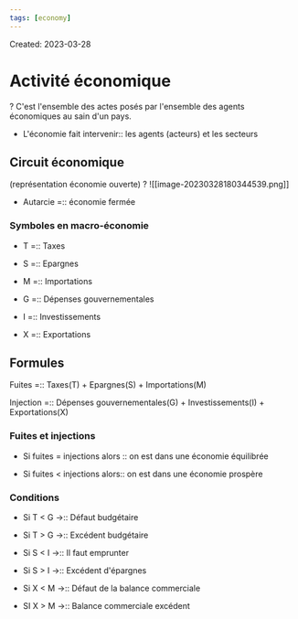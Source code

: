 ```yaml
---
tags: [economy]
---
```

Created: 2023-03-28

# Activité économique
?
C'est l'ensemble des actes posés par l'ensemble des agents économiques au sain d'un pays.
<!--SR:!2023-12-16,89,150-->

- L'économie fait intervenir:: les agents (acteurs) et les secteurs
<!--SR:!2023-12-08,132,230-->

## Circuit économique
(représentation économie ouverte)
?
![[image-20230328180344539.png]]
<!--SR:!2023-12-11,158,250-->

- Autarcie =:: économie fermée
<!--SR:!2023-11-14,56,270-->

### Symboles en macro-économie
- T =:: Taxes
<!--SR:!2023-11-28,171,310-->
- S =:: Epargnes
<!--SR:!2024-01-05,198,310-->
- M =:: Importations
<!--SR:!2024-02-28,257,330-->
- G =:: Dépenses gouvernementales
<!--SR:!2023-11-14,161,310-->
- I =:: Investissements
<!--SR:!2023-12-07,179,310-->
- X =:: Exportations
<!--SR:!2024-04-23,300,330-->

## Formules
Fuites =:: Taxes(T) + Epargnes(S) + Importations(M)
<!--SR:!2024-05-03,184,230-->
Injection =:: Dépenses gouvernementales(G) + Investissements(I) + Exportations(X)
<!--SR:!2024-01-14,117,221-->

### Fuites et injections
- Si fuites = injections alors :: on est dans une économie équilibrée
<!--SR:!2024-03-25,231,270-->
- Si fuites < injections alors:: on est dans une économie prospère
<!--SR:!2024-03-27,231,270-->

### Conditions
- Si T < G $\rightarrow$:: Défaut budgétaire
<!--SR:!2024-01-29,175,230-->
- Si T > G $\rightarrow$:: Excédent budgétaire
<!--SR:!2023-12-31,170,250-->
- Si S < I $\rightarrow$:: Il faut emprunter
<!--SR:!2024-06-04,244,230-->
- Si S > I $\rightarrow$:: Excédent d'épargnes
<!--SR:!2024-09-01,315,250-->
- Si X < M $\rightarrow$:: Défaut de la balance commerciale
<!--SR:!2024-10-19,344,250-->
- SI X > M $\rightarrow$:: Balance commerciale excédent
<!--SR:!2024-07-04,279,250-->